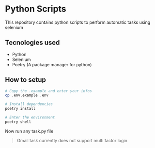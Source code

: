 # Python Scripts

This repository contains python scripts to perform automatic tasks using selenium

## Tecnologies used

- Python
- Selenium
- Poetry (A package manager for python)

## How to setup

```sh
# Copy the .example and enter your infos
cp .env.example .env
```

```sh
# Install dependencies
poetry install
```

```sh
# Enter the environment
poetry shell
```

Now run any task.py file

> Gmail task currently does not support multi factor login
